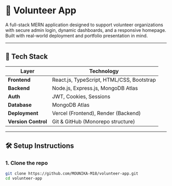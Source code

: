 # 🌟 Volunteer App

A full-stack MERN application designed to support volunteer organizations with secure admin login, dynamic dashboards, and a responsive homepage. Built with real-world deployment and portfolio presentation in mind.

---

## 🚀 Tech Stack

| Layer        | Technology                          |
|--------------|--------------------------------------|
| **Frontend** | React.js, TypeScript, HTML/CSS, Bootstrap |
| **Backend**  | Node.js, Express.js, MongoDB Atlas   |
| **Auth**     | JWT, Cookies, Sessions               |
| **Database** | MongoDB Atlas                        |
| **Deployment** | Vercel (Frontend), Render (Backend) |
| **Version Control** | Git & GitHub (Monorepo structure) |

---

## 🛠️ Setup Instructions

### 1. Clone the repo
```bash
git clone https://github.com/MOUNIKA-M18/volunteer-app.git
cd volunteer-app

 
